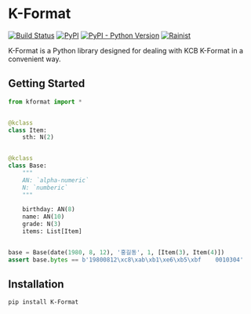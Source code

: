 # K-Format

[![Build Status](https://travis-ci.org/Rainist/K-Format.svg?branch=master)](https://travis-ci.org/Rainist/K-Format) [![PyPI](https://img.shields.io/pypi/v/K-Format.svg)](https://badge.fury.io/py/K-Format) [![PyPI - Python Version](https://img.shields.io/pypi/pyversions/K-Format.svg)](https://badge.fury.io/py/K-Format) [![Rainist](https://img.shields.io/badge/%3C%2F%3E%20with%20%E2%99%A5%20by-Rainist-blue.svg)](https://rainist.com/recruit)

K-Format is a Python library designed for dealing with KCB K-Format in a convenient way. 

## Getting Started

```python
from kformat import *


@kclass
class Item:
    sth: N(2)


@kclass
class Base:
    """
    AN: `alpha-numeric`
    N: `numberic`
    """
    
    birthday: AN(8)
    name: AN(10)
    grade: N(3)
    items: List[Item]


base = Base(date(1980, 8, 12), '홍길동', 1, [Item(3), Item(4)])
assert base.bytes == b'19800812\xc8\xab\xb1\xe6\xb5\xbf    0010304'
```

## Installation

```bash
pip install K-Format
```
